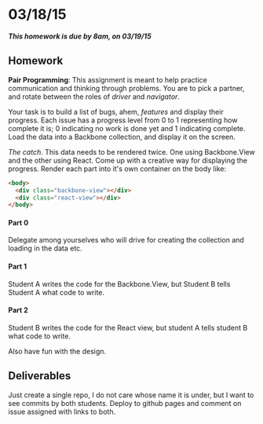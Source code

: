 # 03/18/15

___This homework is due by 8am, on 03/19/15___


## Homework

__Pair Programming__: This assignment is meant to help practice communication and thinking through problems. You are to pick a partner, and rotate between the roles of _driver_ and _navigator_.

Your task is to build a list of bugs, ahem, _features_ and display their progress. Each issue has a progress level from 0 to 1 representing how complete it is; 0 indicating no work is done yet and 1 indicating complete. Load the data into a Backbone collection, and display it on the screen.

_The catch_. This data needs to be rendered twice. One using Backbone.View and the other using React. Come up with a creative way for displaying the progress. Render each part into it's own container on the body like:

```html
<body>
  <div class="backbone-view"></div>
  <div class="react-view"></div>
</body>
```

#### Part 0

Delegate among yourselves who will drive for creating the collection and loading in the data etc.

#### Part 1

Student A writes the code for the Backbone.View, but Student B tells Student A what code to write.

#### Part 2

Student B writes the code for the React view, but student A tells student B what code to write.


Also have fun with the design.


## Deliverables

Just create a single repo, I do not care whose name it is under, but I want to see commits by both students. Deploy to github pages and comment on issue assigned with links to both.
